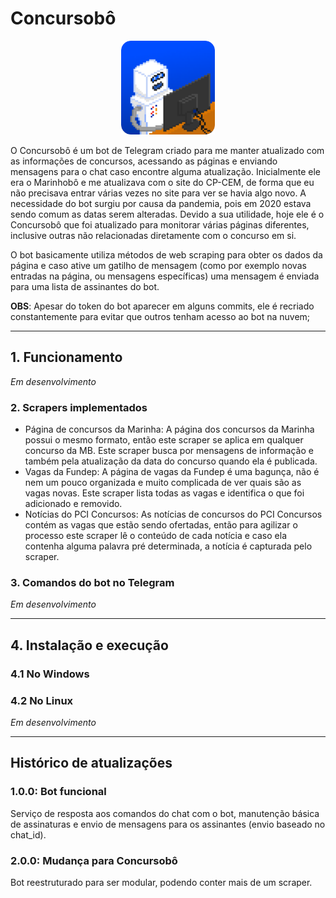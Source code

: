 # Concursobô

<p align="center">
<img src="readme_imgs/Concursobo.png" class="img-responsive" alt="Marinhobô" width="150px">
</p>

O Concursobô é um bot de Telegram criado para me manter atualizado com as informações de concursos, acessando as páginas
e enviando mensagens para o chat caso encontre alguma atualização. Inicialmente ele era o Marinhobô e me atualizava com
o site do CP-CEM, de forma que eu não precisava entrar várias vezes no site para ver se havia algo novo. A necessidade 
do bot surgiu por causa da pandemia, pois em 2020 estava sendo comum as datas serem alteradas. Devido a sua utilidade,
hoje ele é o Concursobô que foi atualizado para monitorar várias páginas diferentes, inclusive outras não relacionadas 
diretamente com o concurso em si.

O bot basicamente utiliza métodos de web scraping para obter os dados da página e caso ative um gatilho de mensagem 
(como por exemplo novas entradas na página, ou mensagens específicas) uma mensagem é enviada para uma lista de 
assinantes do bot.

**OBS**:
Apesar do token do bot aparecer em alguns commits, ele é recriado constantemente para evitar que outros tenham acesso 
ao bot na nuvem;

---

## 1. Funcionamento
*Em desenvolvimento*

### 2. Scrapers implementados
* Página de concursos da Marinha: A página dos concursos da Marinha possui o mesmo formato, então este scraper se aplica
em qualquer concurso da MB. Este scraper busca por mensagens de informação e também pela atualização da data do concurso
quando ela é publicada.
* Vagas da Fundep: A página de vagas da Fundep é uma bagunça, não é nem um pouco organizada e muito complicada de ver 
quais são as vagas novas. Este scraper lista todas as vagas e identifica o que foi adicionado e removido.
* Notícias do PCI Concursos: As notícias de concursos do PCI Concursos contém as vagas que estão sendo ofertadas, então
para agilizar o processo este scraper lê o conteúdo de cada notícia e caso ela contenha alguma palavra pré determinada,
a notícia é capturada pelo scraper.

### 3. Comandos do bot no Telegram
*Em desenvolvimento*

---

## 4. Instalação e execução
### 4.1 No Windows
### 4.2 No Linux
*Em desenvolvimento*

---

## Histórico de atualizações

### 1.0.0: Bot funcional
Serviço de resposta aos comandos do chat com o bot, manutenção básica de assinaturas e envio de mensagens
para os assinantes (envio baseado no chat_id).

### 2.0.0: Mudança para Concursobô
Bot reestruturado para ser modular, podendo conter mais de um scraper.
